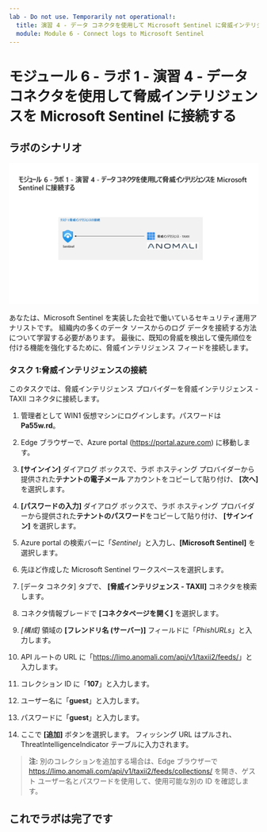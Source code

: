 ```yaml
---
lab - Do not use. Temporarily not operational!:
  title: 演習 4 ‐ データ コネクタを使用して Microsoft Sentinel に脅威インテリジェンスを接続する
  module: Module 6 - Connect logs to Microsoft Sentinel
---
```


# <a name="module-6---lab-1---exercise-4---connect-threat-intelligence-to-microsoft-sentinel-using-data-connectors"></a>モジュール 6 - ラボ 1 - 演習 4 - データ コネクタを使用して脅威インテリジェンスを Microsoft Sentinel に接続する

## <a name="lab-scenario"></a>ラボのシナリオ

![ラボの概要。](../Media/SC-200-Lab_Diagrams_Mod6_L1_Ex4.png)

あなたは、Microsoft Sentinel を実装した会社で働いているセキュリティ運用アナリストです。 組織内の多くのデータ ソースからのログ データを接続する方法について学習する必要があります。 最後に、既知の脅威を検出して優先順位を付ける機能を強化するために、脅威インテリジェンス フィードを接続します。

### <a name="task-1-connect-threat-intelligence"></a>タスク 1:脅威インテリジェンスの接続

このタスクでは、脅威インテリジェンス プロバイダーを脅威インテリジェンス - TAXII コネクタに接続します。

1. 管理者として WIN1 仮想マシンにログインします。パスワードは**Pa55w.rd**。  

1. Edge ブラウザーで、Azure portal (<https://portal.azure.com>) に移動します。

1. **[サインイン]** ダイアログ ボックスで、ラボ ホスティング プロバイダーから提供された**テナントの電子メール** アカウントをコピーして貼り付け、 **[次へ]** を選択します。

1. **[パスワードの入力]** ダイアログ ボックスで、ラボ ホスティング プロバイダーから提供された**テナントのパスワード**をコピーして貼り付け、 **[サインイン]** を選択します。

1. Azure portal の検索バーに「*Sentinel*」と入力し、**[Microsoft Sentinel]** を選択します。

1. 先ほど作成した Microsoft Sentinel ワークスペースを選択します。

1. [データ コネクタ] タブで、 **[脅威インテリジェンス - TAXII]** コネクタを検索します。

1. コネクタ情報ブレードで **[コネクタページを開く]** を選択します。

1. *[構成]* 領域の **[フレンドリ名 (サーバー)]** フィールドに「*PhishURLs*」と入力します。

1. API ルートの URL に「<https://limo.anomali.com/api/v1/taxii2/feeds/>」と入力します。

1. コレクション ID に「**107**」と入力します。

1. ユーザー名に「**guest**」と入力します。

1. パスワードに「**guest**」と入力します。

1. ここで **[追加]** ボタンを選択します。  フィッシング URL はプルされ、ThreatIntelligenceIndicator テーブルに入力されます。

>**注:**  別のコレクションを追加する場合は、Edge ブラウザーで <https://limo.anomali.com/api/v1/taxii2/feeds/collections/> を開き、ゲスト ユーザー名とパスワードを使用して、使用可能な別の ID を確認します。

## <a name="you-have-completed-the-lab"></a>これでラボは完了です
